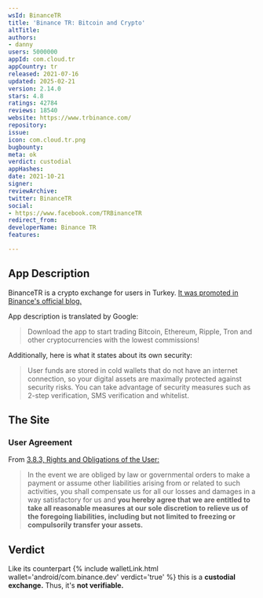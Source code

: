 ```yaml
---
wsId: BinanceTR
title: 'Binance TR: Bitcoin and Crypto'
altTitle: 
authors:
- danny
users: 5000000
appId: com.cloud.tr
appCountry: tr
released: 2021-07-16
updated: 2025-02-21
version: 2.14.0
stars: 4.8
ratings: 42784
reviews: 18540
website: https://www.trbinance.com/
repository: 
issue: 
icon: com.cloud.tr.png
bugbounty: 
meta: ok
verdict: custodial
appHashes: 
date: 2021-10-21
signer: 
reviewArchive: 
twitter: BinanceTR
social:
- https://www.facebook.com/TRBinanceTR
redirect_from: 
developerName: Binance TR
features: 

---
```


## App Description

BinanceTR is a crypto exchange for users in Turkey. [It was promoted in Binance's official blog.](https://www.binance.com/en/blog/421499824684900967/merhaba-turkey-introducing-binance-tr-your-local-exchange)

App description is translated by Google:

> Download the app to start trading Bitcoin, Ethereum, Ripple, Tron and other cryptocurrencies with the lowest commissions!

Additionally, here is what it states about its own security:

> User funds are stored in cold wallets that do not have an internet connection, so your digital assets are maximally protected against security risks. You can take advantage of security measures such as 2-step verification, SMS verification and whitelist.

## The Site

### User Agreement

From [3.8.3, Rights and Obligations of the User:](https://www.trbinance.com/en/agreement)

> In the event we are obliged by law or governmental orders to make a payment or assume other liabilities arising from or related to such activities, you shall compensate us for all our losses and damages in a way satisfactory for us and **you hereby agree that we are entitled to take all reasonable measures at our sole discretion to relieve us of the foregoing liabilities, including but not limited to freezing or compulsorily transfer your assets.**

## Verdict

Like its counterpart {% include walletLink.html wallet='android/com.binance.dev' verdict='true' %} this is a **custodial exchange.** Thus, it's **not verifiable.**
